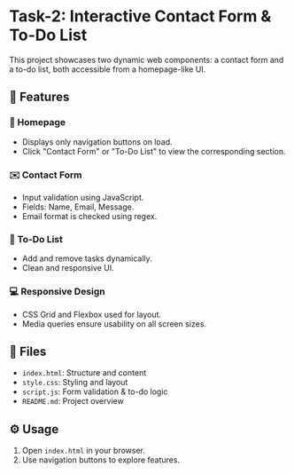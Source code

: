 # Task-2: Interactive Contact Form & To-Do List

This project showcases two dynamic web components: a contact form and a to-do list, both accessible from a homepage-like UI.

## 🚀 Features

### 🧭 Homepage
- Displays only navigation buttons on load.
- Click "Contact Form" or "To-Do List" to view the corresponding section.

### ✉️ Contact Form
- Input validation using JavaScript.
- Fields: Name, Email, Message.
- Email format is checked using regex.

### 📝 To-Do List
- Add and remove tasks dynamically.
- Clean and responsive UI.

### 💻 Responsive Design
- CSS Grid and Flexbox used for layout.
- Media queries ensure usability on all screen sizes.

## 📁 Files

- `index.html`: Structure and content
- `style.css`: Styling and layout
- `script.js`: Form validation & to-do logic
- `README.md`: Project overview

## ⚙️ Usage

1. Open `index.html` in your browser.
2. Use navigation buttons to explore features.
